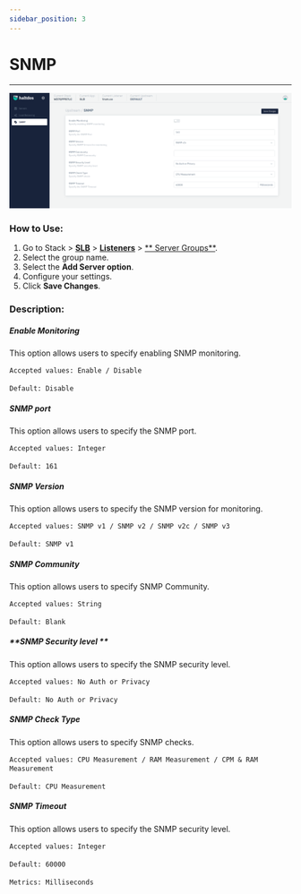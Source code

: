 ```yaml
---
sidebar_position: 3
---
```


# SNMP

---

![snmp](/img/adc/v7/docs/snmp.png)

### How to Use:

1. Go to Stack > [**SLB**](/v7/enterprise/adc) > [**Listeners**](../listeners.md) > [** Server Groups**](./server_groups.md).
2. Select the group name.
3. Select the **Add Server option**.
3. Configure your settings. 
4. Click **Save Changes**.

### Description:

##### **Enable Monitoring**

This option allows users to specify enabling SNMP monitoring.

    Accepted values: Enable / Disable

    Default: Disable 

##### **SNMP port**

This option allows users to specify the SNMP port.

    Accepted values: Integer

    Default: 161 

##### **SNMP Version**

This option allows users to specify the SNMP version for monitoring.

    Accepted values: SNMP v1 / SNMP v2 / SNMP v2c / SNMP v3

    Default: SNMP v1 

##### **SNMP Community**

This option allows users to specify SNMP Community.

    Accepted values: String

    Default: Blank 

##### **SNMP Security level **

This option allows users to specify the SNMP security level.

    Accepted values: No Auth or Privacy

    Default: No Auth or Privacy 

##### **SNMP Check Type**

This option allows users to specify SNMP checks.

    Accepted values: CPU Measurement / RAM Measurement / CPM & RAM Measurement

    Default: CPU Measurement 

##### **SNMP Timeout**

This option allows users to specify the SNMP security level.

    Accepted values: Integer

    Default: 60000 

    Metrics: Milliseconds

